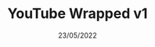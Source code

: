 ---
title: "YouTube Wrapped v1"
date: "23/05/2022"
description: "Using Google Takeout and YouTube API to present a recap of a user's data for the past year."
tech: "Vue.js, Nuxt 3, Tailwind CSS, YouTube API & Python"
github: "https://github.com/KayleeWilliams/YouTube-Wrapped"
---